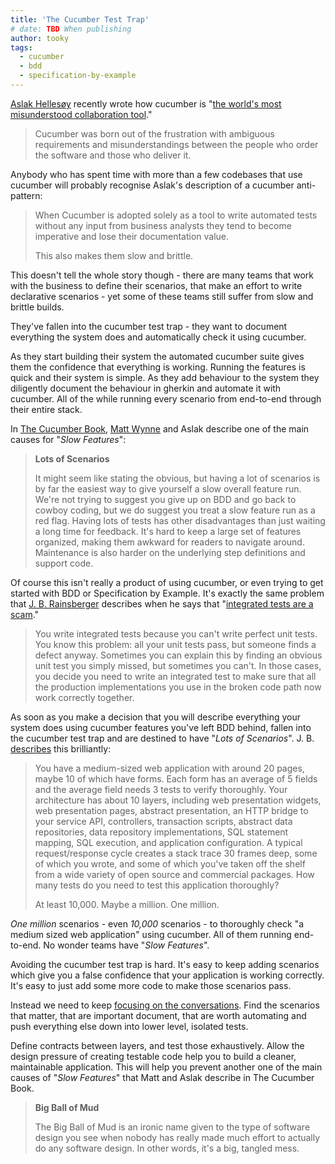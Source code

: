 ```yaml
---
title: 'The Cucumber Test Trap'
# date: TBD When publishing
author: tooky
tags:
  - cucumber
  - bdd
  - specification-by-example
---
```


[Aslak Hellesøy][aslak01] recently wrote how cucumber is "[the world's most
misunderstood collaboration tool][aslak02]."

  > Cucumber was born out of the frustration with ambiguous requirements and
  > misunderstandings between the people who order the software and those who
  > deliver it.

Anybody who has spent time with more than a few codebases that use cucumber will
probably recognise Aslak's description of a cucumber anti-pattern:

  > When Cucumber is adopted solely as a tool to write automated tests without
  > any input from business analysts they tend to become imperative and lose
  > their documentation value.
  >
  > This also makes them slow and brittle.

This doesn't tell the whole story though - there are many teams that work with
the business to define their scenarios, that make an effort to write declarative
scenarios - yet some of these teams still suffer from slow and brittle builds.

They've fallen into the cucumber test trap - they want to document everything
the system does and automatically check it using cucumber.

As they start building their system the automated cucumber suite gives them
the confidence that everything is working. Running the features is quick and
their system is simple. As they add behaviour to the system they diligently
document the behaviour in gherkin and automate it with cucumber. All of the
while running every scenario from end-to-end through their entire stack.

In [The Cucumber Book][mattw01], [Matt Wynne][mattw02] and Aslak describe one of
the main causes for "*Slow Features*":

  > **Lots of Scenarios**
  > 
  > It might seem like stating the obvious, but having a lot of scenarios is by
  > far the easiest way to give yourself a slow overall feature run. We're not
  > trying to suggest you give up on BDD and go back to cowboy coding, but we do
  > suggest you treat a slow feature run as a red flag. Having lots of tests has
  > other disadvantages than just waiting a long time for feedback. It's hard
  > to keep a large set of features organized, making them awkward for readers
  > to navigate around. Maintenance is also harder on the underlying step
  > definitions and support code.

Of course this isn't really a product of using cucumber, or even trying to get
started with BDD or Specification by Example. It's exactly the same problem that
[J. B. Rainsberger][jbrains01] describes when he says that "[integrated tests
are a scam][jbrains03]."

  > You write integrated tests because you can't write perfect unit tests. You
  > know this problem: all your unit tests pass, but someone finds a defect
  > anyway.  Sometimes you can explain this by finding an obvious unit test you
  > simply missed, but sometimes you can't. In those cases, you decide you need
  > to write an integrated test to make sure that all the production
  > implementations you use in the broken code path now work correctly together.

As soon as you make a decision that you will describe everything your system
does using cucumber features you've left BDD behind, fallen into the cucumber
test trap and are destined to have "*Lots of Scenarios*". J. B.
[describes][jbrains03] this brilliantly:

  > You have a medium-sized web application with around 20 pages, maybe 10 of
  > which have forms. Each form has an average of 5 fields and the average field
  > needs 3 tests to verify thoroughly. Your architecture has about 10 layers,
  > including web presentation widgets, web presentation pages, abstract
  > presentation, an HTTP bridge to your service API, controllers, transaction
  > scripts, abstract data repositories, data repository implementations, SQL
  > statement mapping, SQL execution, and application configuration. A typical
  > request/response cycle creates a stack trace 30 frames deep, some of which
  > you wrote, and some of which you've taken off the shelf from a wide variety
  > of open source and commercial packages. How many tests do you need to test
  > this application thoroughly?
  >
  > At least 10,000. Maybe a million. One million.

_One million_ scenarios - even _10,000_ scenarios - to thoroughly check "a
medium sized web application" using cucumber. All of them running end-to-end. No
wonder teams have "*Slow Features*".

Avoiding the cucumber test trap is hard. It's easy to keep adding scenarios
which give you a false confidence that your application is working correctly.
It's easy to just add some more code to make those scenarios pass.

Instead we need to keep [focusing on the conversations][lizk01]. Find the
scenarios that matter, that are important document, that are worth automating
and push everything else down into lower level, isolated tests.

Define contracts between layers, and test those exhaustively. Allow the design
pressure of creating testable code help you to build a cleaner, maintainable
application. This will help you prevent another one of the main causes of "*Slow
Features*" that Matt and Aslak describe in The Cucumber Book.

  > **Big Ball of Mud**
  >
  > The Big Ball of Mud is an ironic name given to the type of software design
  > you see when nobody has really made much effort to actually do any software
  > design. In other words, it's a big, tangled mess.

[aslak01]: https://twitter.com/aslak_hellesoy
[aslak02]: https://cucumber.pro/blog/2014/03/03/the-worlds-most-misunderstood-collaboration-tool.html
[mattw01]: http://pragprog.com/book/hwcuc/the-cucumber-book
[mattw02]: https://twitter.com/mattwynne
[jbrains01]: https://twitter.com/jbrains/
[jbrains02]: http://vimeo.com/80533536
[jbrains03]: http://blog.thecodewhisperer.com/2010/10/16/integrated-tests-are-a-scam/
[lizk01]: http://lizkeogh.com/2011/09/22/conversational-patterns-in-bdd/
